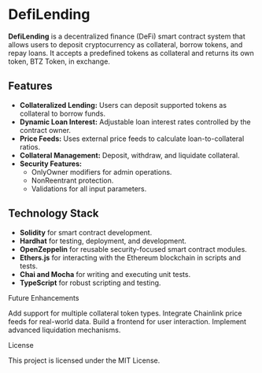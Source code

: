 # DefiLending

**DefiLending** is a decentralized finance (DeFi) smart contract system that allows users to deposit cryptocurrency as collateral, borrow tokens, and repay loans. It accepts a predefined tokens as collateral and returns its own token, BTZ Token, in exchange.

## Features
- **Collateralized Lending:** Users can deposit supported tokens as collateral to borrow funds.
- **Dynamic Loan Interest:** Adjustable loan interest rates controlled by the contract owner.
- **Price Feeds:** Uses external price feeds to calculate loan-to-collateral ratios.
- **Collateral Management:** Deposit, withdraw, and liquidate collateral.
- **Security Features:**
  - OnlyOwner modifiers for admin operations.
  - NonReentrant protection.
  - Validations for all input parameters.
  
## Technology Stack
- **Solidity** for smart contract development.
- **Hardhat** for testing, deployment, and development.
- **OpenZeppelin** for reusable security-focused smart contract modules.
- **Ethers.js** for interacting with the Ethereum blockchain in scripts and tests.
- **Chai and Mocha** for writing and executing unit tests.
- **TypeScript** for robust scripting and testing.

Future Enhancements

Add support for multiple collateral token types.
Integrate Chainlink price feeds for real-world data.
Build a frontend for user interaction.
Implement advanced liquidation mechanisms.

License

This project is licensed under the MIT License.

